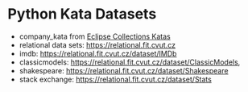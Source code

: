# Python Kata Datasets

* company_kata from [Eclipse Collections Katas](https://github.com/eclipse/eclipse-collections-kata)
* relational data sets: https://relational.fit.cvut.cz
* imdb: https://relational.fit.cvut.cz/dataset/IMDb
* classicmodels: https://relational.fit.cvut.cz/dataset/ClassicModels, 
* shakespeare: https://relational.fit.cvut.cz/dataset/Shakespeare
* stack exchange: https://relational.fit.cvut.cz/dataset/Stats 